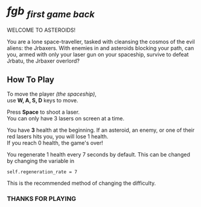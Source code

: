 # *fgb <sub>first game back*</sub>	

WELCOME TO ASTEROIDS!

You are a lone space-traveller, tasked with cleansing the cosmos of the evil aliens: the Jrbaxers. With enemies in and asteroids blocking your path, can you, armed with only your laser gun on your spaceship, survive to defeat Jrbatu, the Jrbaxer overlord?

## How To Play
To move the player *(the spaceship)*,  
use **W, A, S, D** keys to move.

Press **Space** to shoot a laser.  
You can only have 3 lasers on screen at a time.

You have **3** health at the beginning. If an asteroid, an enemy, or one of their red lasers hits you, you will lose 1 health.  
If you reach 0 health, the game's over!

You regenerate 1 health every 7 seconds by default. This can be changed by changing the variable in  
```
self.regeneration_rate = 7
```
This is the recommended method of changing the difficulty.

### THANKS FOR PLAYING
